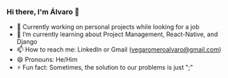 ### Hi there, I'm Álvaro 👋

- 🔭 Currently working on personal projects while looking for a job
- 🌱 I’m currently learning about Project Management, React-Native, and Django <!-- Angular and React -->
- 📫 How to reach me: LinkedIn or Gmail (vegaromeroalvaro@gmail.com)
- 😄 Pronouns: He/Him
- ⚡ Fun fact: Sometimes, the solution to our problems is just ";"

<!-- ![Top Langs](https://github-readme-stats.vercel.app/api/top-langs/?username=alvarovegaromero&layout=compact&theme=dark) -->
<!-- [Anurag's GitHub stats](https://github-readme-stats.vercel.app/api?username=alvarovegaromero&show_icons=true&theme=dark) -->

<!--
**alvarovegaromero/alvarovegaromero** is a ✨ _special_ ✨ repository because its `README.md` (this file) appears on your GitHub profile.

Here are some ideas to get you started:

- 🔭 I’m currently working on ...
- 🌱 I’m currently learning ...
- 👯 I’m looking to collaborate on ...
- 🤔 I’m looking for help with ...
- 💬 Ask me about ...
- 📫 How to reach me: ...
- 😄 Pronouns: ...
- ⚡ Fun fact: ...
-->
